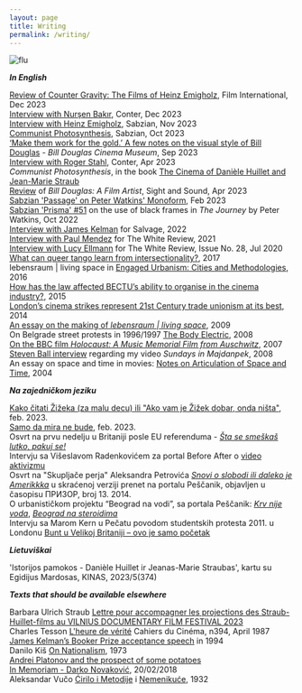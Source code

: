 ```yaml
---
layout: page
title: Writing
permalink: /writing/
---
```

  
![flu](https://github.com/rosedetivoli/rosedetivoli.github.io/assets/22683802/2dc8f195-d495-4da6-873a-a32a5285500d)

**_In English_**

[Review of Counter Gravity: The Films of Heinz Emigholz](https://filmint.nu/counter-gravity-the-films-of-heinz-emigholz-book-review-rastko-novakovic/), Film International, Dec 2023  
[Interview with Nurşen Bakır](https://www.conter.scot/2023/12/11/event-documenting-the-battle-of-fatsa/), Conter, Dec 2023  
[Interview with Heinz Emigholz](https://www.sabzian.be/text/sculptures-in-time), Sabzian, Nov 2023  
[Communist Photosynthesis](https://sabzian.be/text/communist-photosynthesis), Sabzian, Oct 2023  
[‘Make them work for the gold.’ A few notes on the visual style of Bill Douglas](https://www.bdcmuseum.org.uk/news/make-them-work-for-the-gold-a-few-notes-on-the-visual-style-of-bill-douglas-as-illuminated-by-his-working-papers-by-rastko-novakovic/) - _Bill Douglas Cinema Museum_, Sep 2023  
[Interview with Roger Stahl](https://www.conter.scot/2023/4/10/theatres-of-war-exposing-the-military-entertainment-complex/), Conter, Apr 2023  
_Communist Photosynthesis_, in the book [The Cinema of Danièle Huillet and Jean-Marie Straub](http://www.mhra.org.uk/publications/mi-14)  
[Review](https://rosedetivoli.github.io/images/SnS_Douglas_2023.pdf) of _Bill Douglas: A Film Artist_, Sight and Sound, Apr 2023  
[Sabzian 'Passage' on Peter Watkins' Monoform](https://sabzian.be/text/passage-rastko-novakovi%C4%87-0), Feb 2023  
[Sabzian 'Prisma' #51](https://sabzian.be/prisma/prisma-51) on the use of black frames in _The Journey_ by Peter Watkins, Oct 2022  
[Interview with James Kelman](https://salvage.zone/existence-is-a-guerilla-campaign-an-interview-with-james-kelman/) for Salvage, 2022  
[Interview with Paul Mendez](https://www.thewhitereview.org/feature/interview-with-paul-mendez/) for The White Review, 2021  
[Interview with Lucy Ellmann](https://www.thewhitereview.org/issue/issue-no-28/) for The White Review, Issue No. 28, Jul 2020  
[What can queer tango learn from intersectionality?](https://rosedetivoli.github.io/qts_inter/), 2017  
lebensraum | living space in [Engaged Urbanism: Cities and Methodologies](https://www.bloomsbury.com/uk/engaged-urbanism-9781784534592/), 2016    
[How has the law affected BECTU’s ability to organise in the cinema industry?](https://rosedetivoli.github.io/trade_union_recognition/), 2015  
[London’s cinema strikes represent 21st Century trade unionism at its best](http://opendemocracy.net/ourkingdom/rastko-novakovic/londons-cinema-strikes-represent-21st-century-trade-unionism-at-its-best), 2014  
[An essay on the making of _lebensraum | living space_](https://rosedetivoli.github.io/images/lebensraum-essay2.pdf), 2009  
On Belgrade street protests in 1996/1997 [The Body Electric](http://pescanik.net/2008/06/the-body-electric/), 2008  
[On the BBC film _Holocaust: A Music Memorial Film from Auschwitz_](https://rosedetivoli.github.io/holocaust/), 2007    
[Steven Ball interview](http://www.studycollection.co.uk/sundaysinmajdanpek/) regarding my video _Sundays in Majdanpek_, 2008  
An essay on space and time in movies: [Notes on Articulation of Space and Time](https://rosedetivoli.github.io/images/spaceandtime.pdf), 2004  
  

**_Na zajedničkom jeziku_**
  
[Kako čitati Žižeka (za malu decu) ili "Ako vam je Žižek dobar, onda ništa"](https://www.rastko.co.uk/zizek/), feb. 2023.    
[Samo da mira ne bude](https://www.rastko.co.uk/sdmnb/), feb. 2023.    
Osvrt na prvu nedelju u Britaniji posle EU referenduma - [_Šta se smeškaš lutko, pakuj se!_](http://pescanik.net/sta-se-smeskas-lutko-pakuj-se/)  
Intervju sa Višeslavom Radenkovićem za portal Before After o [video aktivizmu](http://beforeafter.rs/life/video-aktivizam/)  
Osvrt na "Skupljače perja" Aleksandra Petrovića [_Snovi o slobodi ili daleko je Amerikkka_](http://pescanik.net/snovi-o-slobodi-ili-daleko-je-amerikkka/) u skraćenoj verziji prenet na portalu Peščanik, objavljen u časopisu ПРИЗОР, broj 13. 2014.  
O urbanističkom projektu “Beograd na vodi”, sa portala Peščanik: [_Krv nije voda_](http://pescanik.net/2014/03/krv-nije-voda/), [_Beograd na steroidima_](http://pescanik.net/2014/05/beograd-na-steroidima/)  
Intervju sa Marom Kern u Pečatu povodom studentskih protesta 2011. u Londonu [Bunt u Velikoj Britaniji – ovo je samo početak](http://www.pecat.co.rs/2011/01/bunt-u-v-britaniji-ovo-je-samo-pocetak/)  

**_Lietuviškai_**  
  
'Istorijos pamokos - Danièle Huillet ir Jeanas-Marie Straubas', kartu su Egidijus Mardosas, KINAS, 2023/5(374)  
  
**_Texts that should be available elsewhere_**

Barbara Ulrich Straub [Lettre pour accompagner les projections des Straub-Huillet-films au VILNIUS DOCUMENTARY FILM FESTIVAL 2023](https://rosedetivoli.github.io/images/Lettre_VDFF.pdf)  
Charles Tesson [L'heure de vérité](https://rosedetivoli.github.io/images/verite.pdf) Cahiers du Cinéma, n394, April 1987  
[James Kelman’s Booker Prize acceptance speech](https://rosedetivoli.github.io/kelman/) in 1994  
Danilo Kiš [On Nationalism](https://rosedetivoli.github.io/kis), 1973  
[Andrei Platonov and the prospect of some potatoes](https://rosedetivoli.github.io/platonov)  
[In Memoriam - Darko Novaković](http://www.rastko.co.uk/darko/), 20/02/2018    
Aleksandar Vučo [Ćirilo i Metodije](https://rosedetivoli.github.io/images/ALEKSANDAR_VUCO_cirilo.pdf) i [Nemenikuće](https://rosedetivoli.github.io/images/ALEKSANDAR_VUCO_nemenikuce.pdf), 1932  
